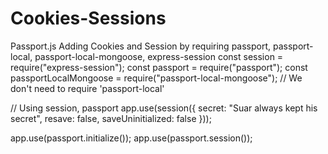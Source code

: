 # Cookies-Sessions
Passport.js
Adding Cookies and Session by requiring passport, passport-local, passport-local-mongoose, express-session
const session = require("express-session");
const passport = require("passport");
const passportLocalMongoose = require("passport-local-mongoose"); 
// We don't need to require 'passport-local'
 
 // Using session, passport
app.use(session({
   secret: "Suar always kept his secret",
   resave: false,
   saveUninitialized: false
}));

app.use(passport.initialize());
app.use(passport.session());

